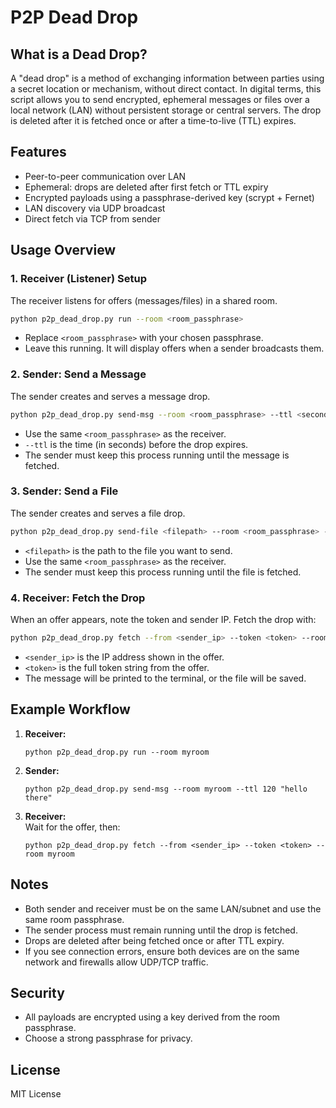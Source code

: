 # P2P Dead Drop

## What is a Dead Drop?

A "dead drop" is a method of exchanging information between parties using a secret location or mechanism, without direct contact. In digital terms, this script allows you to send encrypted, ephemeral messages or files over a local network (LAN) without persistent storage or central servers. The drop is deleted after it is fetched once or after a time-to-live (TTL) expires.

## Features

- Peer-to-peer communication over LAN
- Ephemeral: drops are deleted after first fetch or TTL expiry
- Encrypted payloads using a passphrase-derived key (scrypt + Fernet)
- LAN discovery via UDP broadcast
- Direct fetch via TCP from sender

## Usage Overview

### 1. **Receiver (Listener) Setup**

The receiver listens for offers (messages/files) in a shared room.

```sh
python p2p_dead_drop.py run --room <room_passphrase>
```

- Replace `<room_passphrase>` with your chosen passphrase.
- Leave this running. It will display offers when a sender broadcasts them.

### 2. **Sender: Send a Message**

The sender creates and serves a message drop.

```sh
python p2p_dead_drop.py send-msg --room <room_passphrase> --ttl <seconds> "your message here"
```

- Use the same `<room_passphrase>` as the receiver.
- `--ttl` is the time (in seconds) before the drop expires.
- The sender must keep this process running until the message is fetched.

### 3. **Sender: Send a File**

The sender creates and serves a file drop.

```sh
python p2p_dead_drop.py send-file <filepath> --room <room_passphrase> --ttl <seconds>
```

- `<filepath>` is the path to the file you want to send.
- Use the same `<room_passphrase>` as the receiver.
- The sender must keep this process running until the file is fetched.

### 4. **Receiver: Fetch the Drop**

When an offer appears, note the token and sender IP. Fetch the drop with:

```sh
python p2p_dead_drop.py fetch --from <sender_ip> --token <token> --room <room_passphrase>
```

- `<sender_ip>` is the IP address shown in the offer.
- `<token>` is the full token string from the offer.
- The message will be printed to the terminal, or the file will be saved.

## Example Workflow

1. **Receiver:**  
   ```
   python p2p_dead_drop.py run --room myroom
   ```
2. **Sender:**  
   ```
   python p2p_dead_drop.py send-msg --room myroom --ttl 120 "hello there"
   ```
3. **Receiver:**  
   Wait for the offer, then:
   ```
   python p2p_dead_drop.py fetch --from <sender_ip> --token <token> --room myroom
   ```

## Notes

- Both sender and receiver must be on the same LAN/subnet and use the same room passphrase.
- The sender process must remain running until the drop is fetched.
- Drops are deleted after being fetched once or after TTL expiry.
- If you see connection errors, ensure both devices are on the same network and firewalls allow UDP/TCP traffic.

## Security

- All payloads are encrypted using a key derived from the room passphrase.
- Choose a strong passphrase for privacy.

## License

MIT License
